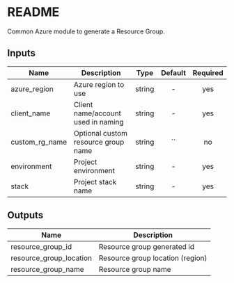 # README #

Common Azure module to generate a Resource Group.

## Inputs

| Name | Description | Type | Default | Required |
|------|-------------|:----:|:-----:|:-----:|
| azure_region | Azure region to use | string | - | yes |
| client_name | Client name/account used in naming | string | - | yes |
| custom_rg_name | Optional custom resource group name | string | `` | no |
| environment | Project environment | string | - | yes |
| stack | Project stack name | string | - | yes |

## Outputs

| Name | Description |
|------|-------------|
| resource_group_id | Resource group generated id |
| resource_group_location | Resource group location (region) |
| resource_group_name | Resource group name |

